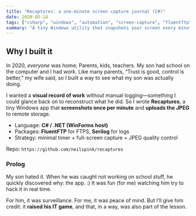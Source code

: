 ```yaml
---
title: "Recaptures: a one‑minute screen capture journal (C#)"
date: 2020-05-14
tags: ["csharp", "windows", "automation", "screen-capture", "fluentftp", "serilog", "privacy", "productivity"]
summary: "A tiny Windows utility that snapshots your screen every minute and ships it to storage—useful for a visual work log."
---
```


## Why I built it

In 2020, *everyone* was home; Parents, kids, teachers. My son had school on the computer and I had work. Like many parents, “Trust is good, control is better,” my wife said, so I built a way to see what my son was actually doing.  

I wanted a **visual record of work** without manual logging—something I could glance back on to reconstruct what he did.  So I wrote **Recaptures**, a tiny Windows app that **screenshots once per minute** and **uploads the JPEG** to remote storage.

- Language: **C# / .NET (WinForms host)**
- Packages: **FluentFTP** for FTPS, **Serilog** for logs
- Strategy: minimal timer + full-screen capture + JPEG quality control

Repo: `https://github.com/neilspink/recaptures`


### Prolog

My son hated it. When he was caught not working on school stuff, he quickly discovered why: the app. :) It was fun (for me) watching him try to hack it in real time.  

For him, it was surveillance. For me, it was peace of mind. But I’ll give him credit: it **raised his IT game**, and that, in a way, was also part of the lesson.
